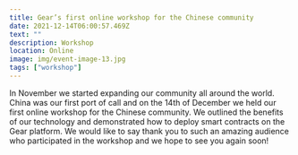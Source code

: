 ```yaml
---
title: Gear’s first online workshop for the Chinese community
date: 2021-12-14T06:00:57.469Z
text: ""
description: Workshop
location: Online
image: img/event-image-13.jpg
tags: ["workshop"]
---
```

In November we started expanding our community all around the world. China was our first port of call and on the 14th of December we held our first online workshop for the Chinese community. We outlined the benefits of our technology and demonstrated how to deploy smart contracts on the Gear platform. We would like to say thank you to such an amazing audience who participated in the workshop and we hope to see you again soon!